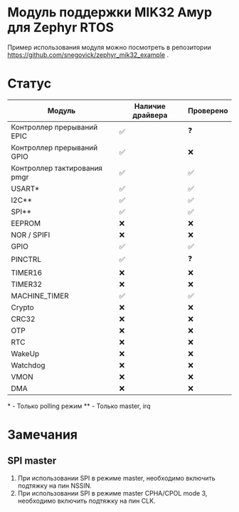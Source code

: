 # Модуль поддержки MIK32 Амур для Zephyr RTOS

Пример использования модуля можно посмотреть в репозитории https://github.com/snegovick/zephyr_mik32_example .

# Cтатус

| Модуль | Наличие драйвера | Проверено |
| ------------- | ------------- | ------------- |
| Контроллер прерываний EPIC | :white_check_mark: | :question: |
| Контроллер прерываний GPIO | :white_check_mark: | :x: |
| Контроллер тактирования pmgr | :white_check_mark: | :white_check_mark: |
| USART\* | :white_check_mark: | :white_check_mark: |
| I2C\*\* | :white_check_mark: | :white_check_mark: |
| SPI\*\* | :white_check_mark: | :white_check_mark: |
| EEPROM | :x: | :x: |
| NOR / SPIFI | :x: | :x: |
| GPIO | :white_check_mark: | :white_check_mark: |
| PINCTRL | :white_check_mark: | :question: |
| TIMER16 | :x: | :x: |
| TIMER32 | :x: | :x: |
| MACHINE\_TIMER | :white_check_mark: | :white_check_mark: |
| Crypto | :x: | :x: |
| CRC32 | :x: | :x: |
| OTP | :x: | :x: |
| RTC | :x: | :x: |
| WakeUp | :x: | :x: |
| Watchdog | :x: | :x: |
| VMON | :x: | :x: |
| DMA | :x: | :x: |

\* - Только polling режим
\*\* - Только master, irq

# Замечания

## SPI master

1. При использовании SPI в режиме master, необходимо включить подтяжку на пин NSSIN.
2. При использовании SPI в режиме master CPHA/CPOL mode 3, необходимо включить подтяжку на пин CLK.
